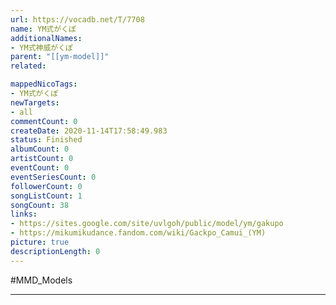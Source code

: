 ```yaml
---
url: https://vocadb.net/T/7708
name: YM式がくぽ
additionalNames: 
- YM式神威がくぽ
parent: "[[ym-model]]"
related:

mappedNicoTags:
- YM式がくぽ
newTargets:
- all
commentCount: 0
createDate: 2020-11-14T17:58:49.983
status: Finished
albumCount: 0
artistCount: 0
eventCount: 0
eventSeriesCount: 0
followerCount: 0
songListCount: 1
songCount: 38
links: 
- https://sites.google.com/site/uvlgoh/public/model/ym/gakupo
- https://mikumikudance.fandom.com/wiki/Gackpo_Camui_(YM)
picture: true
descriptionLength: 0
---
```


#MMD_Models



---

